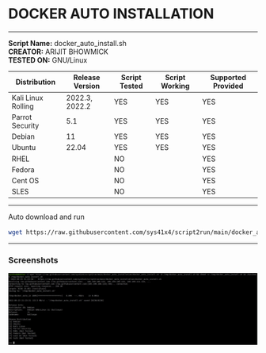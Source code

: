 # DOCKER AUTO INSTALLATION
---
**Script Name:** docker_auto_install.sh<br>
**CREATOR:** ARIJIT BHOWMICK<br>
**TESTED ON:** GNU/Linux<br>

| Distribution | Release Version | Script Tested | Script Working | Supported Provided |
|-|-|-|-|-|
| Kali Linux Rolling | 2022.3, 2022.2  | YES | YES | YES |
| Parrot Security | 5.1 | YES | YES | YES |
| Debian | 11 | YES | YES | YES |
| Ubuntu | 22.04 | YES | YES | YES |
| RHEL | | NO | | YES |
| Fedora | | NO | | YES |
| Cent OS | | NO | | YES |
| SLES | | NO | | YES |

---

Auto download and run
```bash
wget https://raw.githubusercontent.com/sys41x4/script2run/main/docker_auto_installation/docker_auto_install.sh -O /tmp/docker_auto_install.sh && chmod +x /tmp/docker_auto_install.sh && /bin/bash /tmp/docker_auto_install.sh
```
---
### Screenshots
![Debian Screenshot](assets/screenshots/screenshot_debian.jpg)
